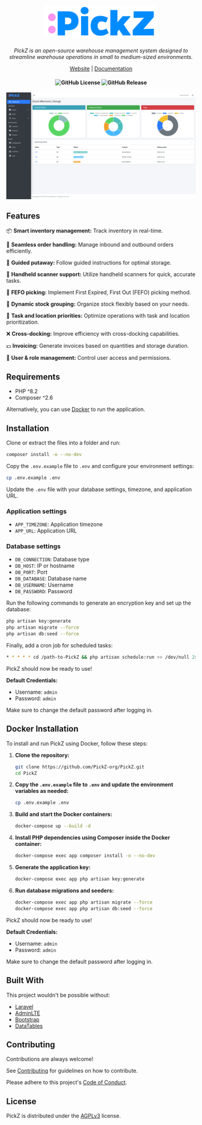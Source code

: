 <h1 align="center">
    <img src="./.github/assets/logo_small.png" alt="PickZ Logo">
</h1>

<p align="center">
    <i>PickZ is an open-source warehouse management system designed to streamline warehouse operations in small to medium-sized environments.</i>
</p>

<p align="center">
  <a href="https://www.pickz.org" target="_blank">Website</a> |
  <a href="https://docs.pickz.org" target="_blank">Documentation</a>
</p>

<h4 align="center">
    <img alt="GitHub License" src="https://img.shields.io/github/license/PickZ-org/PickZ" />
    <img alt="GitHub Release" src="https://img.shields.io/github/v/release/PickZ-org/PickZ" />
</h4>

<p align="center">
<img src="./.github/assets/pickz_dashboard.png" alt="PickZ Preview">
</p>

## Features

📦 **Smart inventory management:** Track inventory in real-time.

📄 **Seamless order handling:** Manage inbound and outbound orders efficiently.

🧭️ **Guided putaway:** Follow guided instructions for optimal storage.

📲 **Handheld scanner support:** Utilize handheld scanners for quick, accurate tasks.

📅 **FEFO picking:** Implement First Expired, First Out (FEFO) picking method.

🧐 **Dynamic stock grouping:** Organize stock flexibly based on your needs.

🔖 **Task and location priorities:** Optimize operations with task and location prioritization.

❌ **Cross-docking:** Improve efficiency with cross-docking capabilities.

💵 **Invoicing:** Generate invoices based on quantities and storage duration.

👥 **User & role management:** Control user access and permissions.

## Requirements

* PHP ^8.2
* Composer ^2.6

Alternatively, you can use [Docker](https://www.docker.com/) to run the application.

## Installation

Clone or extract the files into a folder and run:

```sh
composer install -o --no-dev
```

Copy the `.env.example` file to `.env` and configure your environment settings:

```sh
cp .env.example .env
```

Update the `.env` file with your database settings, timezone, and application URL.

### Application settings

- `APP_TIMEZONE`: Application timezone
- `APP_URL`: Application URL

### Database settings

- `DB_CONNECTION`: Database type
- `DB_HOST`: IP or hostname
- `DB_PORT`: Port
- `DB_DATABASE`: Database name
- `DB_USERNAME`: Username
- `DB_PASSWORD`: Password

Run the following commands to generate an encryption key and set up the database:

```sh
php artisan key:generate
php artisan migrate --force
php artisan db:seed --force
```

Finally, add a cron job for scheduled tasks:

```sh
* * * * * cd /path-to-PickZ && php artisan schedule:run >> /dev/null 2>&1
```

PickZ should now be ready to use!

**Default Credentials:**
- Username: `admin`
- Password: `admin`

Make sure to change the default password after logging in.

## Docker Installation

To install and run PickZ using Docker, follow these steps:

1. **Clone the repository:**

    ```sh
    git clone https://github.com/PickZ-org/PickZ.git
    cd PickZ
    ```

2. **Copy the `.env.example` file to `.env` and update the environment variables as needed:**

    ```sh
    cp .env.example .env
    ```

3. **Build and start the Docker containers:**

    ```sh
    docker-compose up --build -d
    ```

4. **Install PHP dependencies using Composer inside the Docker container:**

    ```sh
    docker-compose exec app composer install -o --no-dev
    ```

5. **Generate the application key:**

    ```sh
    docker-compose exec app php artisan key:generate
    ```

6. **Run database migrations and seeders:**

    ```sh
    docker-compose exec app php artisan migrate --force
    docker-compose exec app php artisan db:seed --force
    ```

PickZ should now be ready to use!

**Default Credentials:**
- Username: `admin`
- Password: `admin`

Make sure to change the default password after logging in.

## Built With

This project wouldn't be possible without:

* [Laravel](https://laravel.com/)
* [AdminLTE](https://adminlte.io/)
* [Bootstrap](https://getbootstrap.com/)
* [DataTables](https://datatables.net/)

## Contributing

Contributions are always welcome!

See [Contributing](CONTRIBUTING.md) for guidelines on how to contribute.

Please adhere to this project's [Code of Conduct](CODE_OF_CONDUCT.md).

## License

PickZ is distributed under the [AGPLv3](https://www.gnu.org/licenses/agpl-3.0.en.html) license.

